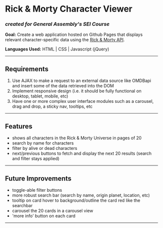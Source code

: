 # Rick & Morty Character Viewer

### *created for General Assembly's SEI Course*

**Goal:** Create a web application hosted on Github Pages that displays relevant character-specific data using the [Rick & Morty API](https://rickandmortyapi.com).

**Languages Used:** HTML | CSS | Javascript (jQuery)

* * *

## Requirements

1.  Use AJAX to make a request to an external data source like OMDBapi and insert some of the data retrieved into the DOM
2.  Implement responsive design (i.e. it should be fully functional on desktop, tablet, mobile, etc)
3.  Have one or more complex user interface modules such as a carousel, drag and drop, a sticky nav, tooltips, etc

* * *

## Features
- shows all characters in the Rick & Morty Universe in pages of 20
- search by name for characters
- filter by alive or dead characters
- next/previous buttons to fetch and display the next 20 results (search and filter stays applied)
* * *

## Future Improvements
- toggle-able filter buttons
- more robust search bar (search by name, origin planet, location, etc)
- tooltip on card hover to background/outline the card red like the searchbar
- carousel the 20 cards in a carousel view
- 'more info' button on each card
* * *
